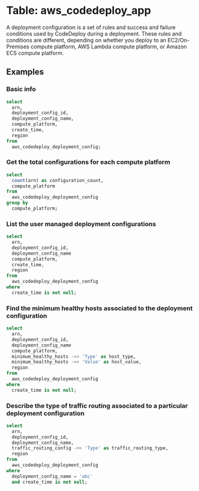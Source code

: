 # Table: aws_codedeploy_app

A deployment configuration is a set of rules and success and failure conditions used by CodeDeploy during a deployment. These rules and conditions are different, depending on whether you deploy to an EC2/On-Premises compute platform, AWS Lambda compute platform, or Amazon ECS compute platform.

## Examples

### Basic info

```sql
select
  arn,
  deployment_config_id,
  deployment_config_name,
  compute_platform,
  create_time,
  region
from
  aws_codedeploy_deployment_config;
```

### Get the total configurations for each compute platform

```sql
select
  count(arn) as configuration_count,
  compute_platform
from
  aws_codedeploy_deployment_config
group by
  compute_platform;
```

### List the user managed deployment configurations

```sql
select
  arn,
  deployment_config_id,
  deployment_config_name
  compute_platform,
  create_time,
  region
from
  aws_codedeploy_deployment_config
where
  create_time is not null;
```

### Find the minimum healthy hosts associated to the deployment configuration

```sql
select
  arn,
  deployment_config_id,
  deployment_config_name
  compute_platform,
  minimum_healthy_hosts ->> 'Type' as host_type,
  minimum_healthy_hosts ->> 'Value' as host_value,
  region
from
  aws_codedeploy_deployment_config
where
  create_time is not null;
```

### Describe the type of traffic routing associated to a particular deployment configuration

```sql
select
  arn,
  deployment_config_id,
  deployment_config_name,
  traffic_routing_config ->> 'Type' as traffic_routing_type,
  region
from
  aws_codedeploy_deployment_config
where
  deployment_config_name = 'abc'
  and create_time is not null;
```
